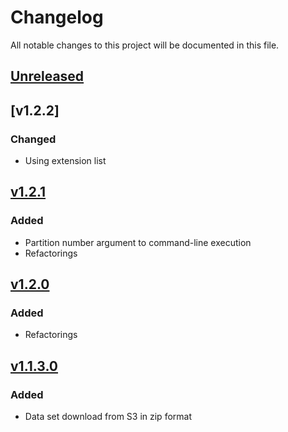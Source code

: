 # Changelog
All notable changes to this project will be documented in this file.

## [Unreleased]

## [v1.2.2]
### Changed
- Using extension list

## [v1.2.1]
### Added
- Partition number argument to command-line execution
- Refactorings

## [v1.2.0]
### Added
- Refactorings

## [v1.1.3.0]
### Added
- Data set download from S3 in zip format


[Unreleased]: https://github.com/andersonkmi/kaggle-london-crime-data-spark/compare/v1.1.3.0...HEAD
[v1.1.3.0]: https://github.com/andersonkmi/kaggle-london-crime-data-spark/compare/1.0.0.0...v1.1.3.0
[v1.2.0]: https://github.com/andersonkmi/kaggle-london-crime-data-spark/compare/v1.1.3.0...v1.2.0
[v1.2.1]: https://github.com/andersonkmi/kaggle-london-crime-data-spark/compare/v1.2.0...v1.2.1
[v1.2.1]: https://github.com/andersonkmi/kaggle-london-crime-data-spark/compare/v1.2.1...v1.2.2
